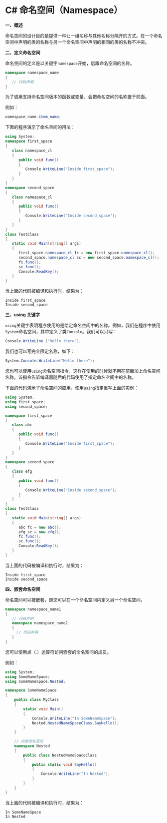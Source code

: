 # C# 命名空间（Namespace）

**一、概述**

命名空间的设计目的是提供一种让一组名称与其他名称分隔开的方式。在一个命名空间中声明的类的名称与另一个命名空间中声明的相同的类的名称不冲突。

**二、定义命名空间**

命名空间的定义是以关键字`namespace`开始，后跟命名空间的名称。

```csharp
namespace namespace_name
{
   // 代码声明
}
```

为了调用支持命名空间版本的函数或变量，会把命名空间的名称置于前面。

例如：

```csharp
namespace_name.item_name;
```

下面的程序演示了命名空间的用法：

```csharp
using System;
namespace first_space
{
   class namespace_cl
   {
      public void func()
      {
         Console.WriteLine("Inside first_space");
      }
   }
}
namespace second_space
{
   class namespace_cl
   {
      public void func()
      {
         Console.WriteLine("Inside second_space");
      }
   }
}  
class TestClass
{
   static void Main(string[] args)
   {
      first_space.namespace_cl fc = new first_space.namespace_cl();
      second_space.namespace_cl sc = new second_space.namespace_cl();
      fc.func();
      sc.func();
      Console.ReadKey();
   }
}
```

当上面的代码被编译和执行时，结果为：

```
Inside first_space
Inside second_space
```

**三、using 关键字**

`using`关键字表明程序使用的是给定命名空间中的名称。例如，我们在程序中使用`System`命名空间，其中定义了类`Console`。我们可以只写：

```csharp
Console.WriteLine ("Hello there");
```

我们也可以写完全限定名称，如下：

```csharp
System.Console.WriteLine("Hello there");
```

您也可以使用`using`命名空间指令，这样在使用的时候就不用在前面加上命名空间名称。该指令告诉编译器随后的代码使用了指定命名空间中的名称。

下面的代码演示了命名空间的应用，使用`using`指定重写上面的实例：

```csharp
using System;
using first_space;
using second_space;

namespace first_space
{
   class abc
   {
      public void func()
      {
         Console.WriteLine("Inside first_space");
      }
   }
}
namespace second_space
{
   class efg
   {
      public void func()
      {
         Console.WriteLine("Inside second_space");
      }
   }
}  
class TestClass
{
   static void Main(string[] args)
   {
      abc fc = new abc();
      efg sc = new efg();
      fc.func();
      sc.func();
      Console.ReadKey();
   }
}
```

当上面的代码被编译和执行时，结果为：

```
Inside first_space
Inside second_space
```

**四、嵌套命名空间**

命名空间可以被嵌套，即您可以在一个命名空间内定义另一个命名空间。

```csharp
namespace namespace_name1 
{
   // 代码声明
   namespace namespace_name2 
   {
     // 代码声明
   }
}
```

您可以使用点（.）运算符访问嵌套的命名空间的成员。

例如：

```csharp
using System;
using SomeNameSpace;
using SomeNameSpace.Nested;

namespace SomeNameSpace
{
    public class MyClass
    {
        static void Main()
        {
            Console.WriteLine("In SomeNameSpace");
            Nested.NestedNameSpaceClass.SayHello();
        }
    }

    // 内嵌命名空间
    namespace Nested  
    {
        public class NestedNameSpaceClass
        {
            public static void SayHello()
            {
                Console.WriteLine("In Nested");
            }
        }
    }
}
```

当上面的代码被编译和执行时，结果为：

```
In SomeNameSpace
In Nested
```